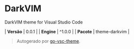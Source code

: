 # DarkVIM

DarkVIM theme for Visual Studio Code

| **Versão** | 0.0.1 |
| **Engine** | ^1.0.0 |
| **Pacote** | theme-darkvim |

> Autogerado por [go-vsc-theme](https://github.com/natalbu/go-vsc-theme).
